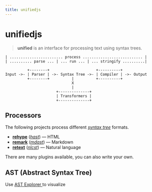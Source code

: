 ```yaml
---
title: unifiedjs
---
```

# unifiedjs
> **unified** is an interface for processing text using syntax trees.

```
| ........................ process ........................... |
| .......... parse ... | ... run ... | ... stringify ..........|

          +--------+                     +----------+
Input ->- | Parser | ->- Syntax Tree ->- | Compiler | ->- Output
          +--------+          |          +----------+
                              X
                              |
                       +--------------+
                       | Transformers |
                       +--------------+
```

## Processors
The following projects process different [_syntax tree_](https://unifiedjs.com/explore/package/unified/#syntax-trees) formats.
-   [**rehype**](https://github.com/rehypejs/rehype) ([_hast_](https://github.com/syntax-tree/hast)) — HTML
-   [**remark**](https://github.com/remarkjs/remark) ([_mdast_](https://github.com/syntax-tree/mdast)) — Markdown
-   [**retext**](https://unifiedjs.com/explore/project/retextjs/retext/) ([_nlcst_](https://github.com/syntax-tree/nlcst)) — Natural language

There are many plugins available, you can also write your own.

## AST (Abstract Syntax Tree)
Use [AST Explorer ](https://astexplorer.net/#/gist/d9029a2e8827265fbb9b190083b59d4d/3384f3ce6a3084e50043d0c8ce34628ed7477603) to visualize

